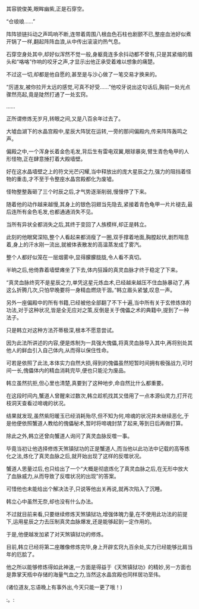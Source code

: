 
其容貌俊美,眼眸幽紫,正是石穿空。

“仓琅琅……”

阵阵锁链抖动之声鸣响不断,连带着周围八根血色石柱也剧颤不已,整座血池好似煮开锅了一样,翻起阵阵血浪,从中传出滚滚灼热气息。

石穿空身处其中,却好似浑然不觉一般,身躯竟连多余抖动都不曾有,只是其紧缩的眉头和“咯咯”作响的咬牙之声,才显示出他正承受着难以想象的痛楚。

不过这一切,却都是他自愿的,甚至是与沙心做了一笔交易才换来的。

“厉道友,被你拉开太远的感觉,可真不好受……”他咬牙说出这句话后,胸前一处光点骤然亮起,竟是陡然打通了一处玄窍。

……

正所谓修炼无岁月,转眼之间,又是八百余年过去了。

大墟血湖下的水晶宫殿中,星辰大阵犹在运转,一旁的那间偏殿内,传来阵阵轰鸣之声。

偏殿之中,一个浑身长着金色毛发,背后生有雷电双翼,眼球暴突,臂生青色龟甲的人形怪物,正在肆意捶打着大殿墙壁。

好在这水晶墙壁之上的符文光芒闪耀,当中释放出的庞大星辰之力,强力的阻挡着怪物的重击,才不至于令整座水晶宫殿都化为废墟。

怪物整整轰砸了三个时辰之后,才气势逐渐削弱,慢慢停了下来。

随着他的动作越来越慢,其身上的银色羽翅当先隐去,紧接着青色龟甲一片片褪去,最后连所有金色毛发,也都通通消失不见。

当所有异状全都消失之后,其终于变回了人族模样,却正是韩立。

此刻的他眼窝深陷,整个人看起来都消瘦了一圈,双手撑着地面,胸膛起伏,剧烈喘息着,身上的汗水刚一流出,就被体表散发的高温蒸发成了雾汽。

整个人都好似笼在一层烟雾中,显得朦朦胧胧,令人看不真切。

半晌之后,他倚靠着墙壁瘫坐了下去,体内狂躁的真灵血脉才终于稳定了下来。

“真灵血脉终究不是星辰之力,单凭这星元炼血术,已经越来越压不住血脉暴动了,再这么折腾几次,只怕早晚要将一身精血燃烧干涸。”韩立眉头紧皱,叹息一声。

另外一座偏殿中的所有书籍,已经被他全部翻了不下十遍,当中所有关于玄修炼体的功法,对于这种状况,皆是全无应对之策,反倒是关于傀儡之术的典籍中,提到了一种法子。

只是韩立对这种方法芥蒂极深,根本不愿意尝试。

因为此法所讲述的内容,便是炼制为一具强大傀儡,将真灵血脉导入其中,再将别处其他人的鲜血引入自己体内,从而得以保住性命。

可若是依照了此法,本体实力自然大损,得到的傀儡虽然短暂时间拥有极强战力,可时间一长,傀儡体内的精血消耗完毕,便也只能沦为废品。

韩立虽然抗拒,但心里也清楚,真要到了这种地步,命自然比什么都重要。

在这段时间内,蟹道人曾醒来过数次,韩立趁机找其又借用了一点本源仙灵力,打开花枝洞天查看过啼魂的状况。

结果就发现,虽然紫阳暖玉已经消耗殆尽,但不知为何,啼魂的状况并未继续恶化,于是他便依照蟹道人教给的傀儡秘术,暂时将啼魂封禁了起来,等到日后再做打算。

除此之外,韩立还曾向蟹道人询问了真灵血脉反噬一事。

毕竟当初让他选择修炼天煞镇狱功的正是蟹道人,而当他以此功法中记载的高等炼化之法,炼化了真灵血脉之后,就开始出现了这样的反噬状况。

蟹道人思量过后,也只给出了一个“大概是彻底炼化了真灵血脉之后,在无形中放大了血脉威力,从而导致了反噬状况的出现”的答案。

可惜他也未能给出个解决法子,只说等他出关再说,就再次陷入了沉睡。

韩立心中虽然无奈,却也没有什么办法。

不过就目前来看,只要继续修炼天煞镇狱功,增强体魄力量,在不使用此功法的前提下,运用星辰之力去压制真灵血脉爆发,还是能够起到一定作用的。

于是,他便越发加紧了对天煞镇狱功的修炼。

目前,韩立已经将第二座雕像修炼完毕,身上开辟玄窍九百余处,实力已经能够比肩当年的厄脍了。

他之所以能够修炼得如此神速,一方面是得益于《天煞镇狱功》的精妙,另一方面也是靠掌天瓶中存储的海量气血之力,当然这水晶宫殿也同样居功至伟。

(诸位道友,忘语晚上有事外出,今天只能一更了哦！)

:。: